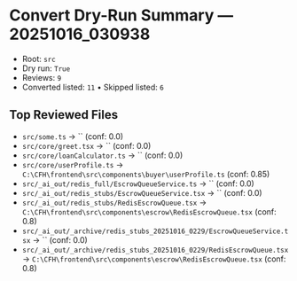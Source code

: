 # Convert Dry-Run Summary — 20251016_030938

- Root: `src`
- Dry run: `True`
- Reviews: `9`
- Converted listed: `11`  • Skipped listed: `6`

## Top Reviewed Files

- `src/some.ts` → `` (conf: 0.0)
- `src/core/greet.tsx` → `` (conf: 0.0)
- `src/core/loanCalculator.ts` → `` (conf: 0.0)
- `src/core/userProfile.ts` → `C:\CFH\frontend\src\components\buyer\userProfile.ts` (conf: 0.85)
- `src/_ai_out/redis_full/EscrowQueueService.ts` → `` (conf: 0.0)
- `src/_ai_out/redis_stubs/EscrowQueueService.tsx` → `` (conf: 0.0)
- `src/_ai_out/redis_stubs/RedisEscrowQueue.tsx` → `C:\CFH\frontend\src\components\escrow\RedisEscrowQueue.tsx` (conf: 0.8)
- `src/_ai_out/_archive/redis_stubs_20251016_0229/EscrowQueueService.tsx` → `` (conf: 0.0)
- `src/_ai_out/_archive/redis_stubs_20251016_0229/RedisEscrowQueue.tsx` → `C:\CFH\frontend\src\components\escrow\RedisEscrowQueue.tsx` (conf: 0.8)
